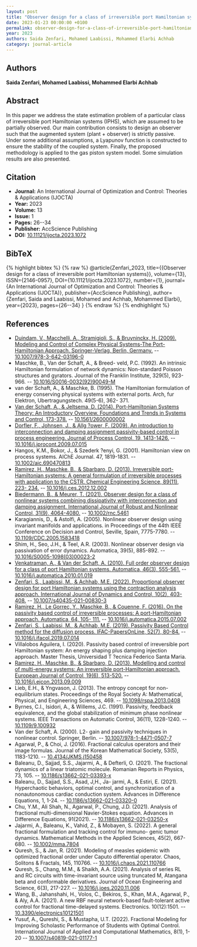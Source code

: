 ```yaml
---
layout: post
title: "Observer design for a class of irreversible port Hamiltonian systems"
date: 2023-01-23 00:00:00 +0100
permalink: observer-design-for-a-class-of-irreversible-port-hamiltonian-systems
year: 2023
authors: Saida Zenfari, Mohamed Laabissi, Mohammed Elarbi Achhab
category: journal-article
---
```

 
## Authors
**Saida Zenfari, Mohamed Laabissi, Mohammed Elarbi Achhab**
 
## Abstract
In this paper we address the state estimation problem of a particular class of irreversible port Hamiltonian systems (IPHS), which are assumed to be partially observed. Our main contribution consists to design an observer such that the augmented system (plant + observer) is strictly passive. Under some additional assumptions, a Lyapunov function is constructed to ensure the stability of the coupled system. Finally, the proposed methodology is applied to the gas piston system model. Some simulation results are also presented.
 
## Citation
- **Journal:** An International Journal of Optimization and Control: Theories &amp; Applications (IJOCTA)
- **Year:** 2023
- **Volume:** 13
- **Issue:** 1
- **Pages:** 26--34
- **Publisher:** AccScience Publishing
- **DOI:** [10.11121/ijocta.2023.1072](https://doi.org/10.11121/ijocta.2023.1072)
 
## BibTeX
{% highlight bibtex %}
{% raw %}
@article{Zenfari_2023,
  title={{Observer design for a class of irreversible port Hamiltonian systems}},
  volume={13},
  ISSN={2146-0957},
  DOI={10.11121/ijocta.2023.1072},
  number={1},
  journal={An International Journal of Optimization and Control: Theories &amp; Applications (IJOCTA)},
  publisher={AccScience Publishing},
  author={Zenfari, Saida and Laabissi, Mohamed and Achhab, Mohammed Elarbi},
  year={2023},
  pages={26--34}
}
{% endraw %}
{% endhighlight %}
 
## References
- [Duindam, V., Macchelli, A., Stramigioli, S., & Bruyninckx, H. (2009). Modeling and Control of Complex Physical Systems-The Port-Hamiltonian Approach. Springer-Verlag, Berlin, Germany.](modeling-and-control-of-complex-physical-systems) -- [10.1007/978-3-642-03196-0](https://doi.org/10.1007/978-3-642-03196-0)
- Maschke, B., Van der Schaft, A., & Breed- veld, P.C. (1992). An intrinsic Hamiltonian formulation of network dynamics: Non-standard Poisson structures and gyrators. Journal of the Franklin Institute, 329(5), 923- 966. -- [10.1016/S0016-0032(92)90049-M](https://doi.org/10.1016/S0016-0032(92)90049-M)
- van der Schaft, A., & Maschke, B. (1995). The Hamiltonian formulation of energy conserving physical systems with external ports. Arch, fur Elektron, Ubertragungstech. 49(5-6), 362- 371.
- [Van der Schaft, A., & Jeltsema, D. (2014). Port-Hamiltonian Systems Theory: An Introductory Overview. Foundations and Trends in Systems and Control, 173-378.](port-hamiltonian-systems-theory-an-introductory-overview-journal) -- [10.1561/2600000002](https://doi.org/10.1561/2600000002)
- [Dorfler, F., Johnsen, J., & Allg ?ower, F. (2009). An introduction to interconnection and damping assignment passivity-based control in process engineering. Journal of Process Control, 19, 1413-1426.](an-introduction-to-interconnection-and-damping-assignment-passivity-based-control-in-process-engineering) -- [10.1016/j.jprocont.2009.07.015](https://doi.org/10.1016/j.jprocont.2009.07.015)
- Hangos, K.M., Bokor, J., & Szederk ?enyi, G. (2001). Hamiltonian view on process systems. AIChE Journal. 47, 1819-1831. -- [10.1002/aic.690470813](https://doi.org/10.1002/aic.690470813)
- [Ramirez, H., Maschke, B., & Sbarbaro, D. (2013). Irreversible port-Hamiltonian systems: A general formulation of irreversible processes with application to the CSTR. Chemical Engineering Science, 89(11), 223- 234.](irreversible-port-hamiltonian-systems-a-general-formulation-of-irreversible-processes-with-application-to-the-cstr) -- [10.1016/j.ces.2012.12.002](https://doi.org/10.1016/j.ces.2012.12.002)
- [Biedermann, B., & Meurer, T. (2021). Observer design for a class of nonlinear systems combining dissipativity with interconnection and damping assignment. International Journal of Robust and Nonlinear Control, 31(9), 4064-4080.](observer-design-for-a-class-of-nonlinear-systems-combining-dissipativity-with-interconnection-and-damping-assignment) -- [10.1002/rnc.5461](https://doi.org/10.1002/rnc.5461)
- Karagiannis, D., & Astolfi, A. (2005). Nonlinear observer design using invariant manifolds and applications. in Proceedings of the 44th IEEE Conference on Decision and Control, Seville, Spain, 7775-7780. -- [10.1109/CDC.2005.1583418](https://doi.org/10.1109/CDC.2005.1583418)
- Shim, H., Seo, J.H., & Teel, A.R. (2003). Nonlinear observer design via passivation of error dynamics. Automatica, 39(5), 885-892. -- [10.1016/S0005-1098(03)00023-2](https://doi.org/10.1016/S0005-1098(03)00023-2)
- [Venkatraman, A., & Van der Schaft, A. (2010). Full order observer design for a class of port Hamiltonian systems. Automatica, 46(3), 555-561.](full-order-observer-design-for-a-class-of-port-hamiltonian-systems) -- [10.1016/j.automatica.2010.01.019](https://doi.org/10.1016/j.automatica.2010.01.019)
- [Zenfari, S., Laabissi, M., & Achhab, M.E. (2022). Proportional observer design for port Hamiltonian systems using the contraction analysis approach. International Journal of Dynamics and Control, 10(2), 403-408.](proportional-observer-design-for-port-hamiltonian-systems-using-the-contraction-analysis-approach) -- [10.1007/s40435-021-00830-3](https://doi.org/10.1007/s40435-021-00830-3)
- [Ramirez, H., Le Gorrec, Y., Maschke, B., & Couenne, F. (2016). On the passivity based control of irreversible processes: A port-Hamiltonian approach. Automatica, 64, 105- 111.](on-the-passivity-based-control-of-irreversible-processes-a-port-hamiltonian-approach) -- [10.1016/j.automatica.2015.07.002](https://doi.org/10.1016/j.automatica.2015.07.002)
- [Zenfari, S., Laabissi, M., & Achhab, M.E. (2019). Passivity Based Control method for the diffusion process. IFAC-PapersOnLine, 52(7), 80-84.](passivity-based-control-method-for-the-diffusion-process) -- [10.1016/j.ifacol.2019.07.014](https://doi.org/10.1016/j.ifacol.2019.07.014)
- Villalobos Aguilera, I. (2020). Passivity based control of irreversible port Hamiltonian system: An energy shaping plus damping injection approach. Master Thesis, Universidad T ?ecnica Federico Santa Maria.
- [Ramirez, H., Maschke, B., & Sbarbaro, D. (2013). Modelling and control of multi-energy systems: An irreversible port-Hamiltonian approach. European Journal of Control, 19(6), 513-520.](modelling-and-control-of-multi-energy-systems-an-irreversible-port-hamiltonian-approach) -- [10.1016/j.ejcon.2013.09.009](https://doi.org/10.1016/j.ejcon.2013.09.009)
- Lieb, E.H., & Yngvason, J. (2013). The entropy concept for non-equilibrium states. Proceedings of the Royal Society A: Mathematical, Physical, and Engineering Sciences, 469. -- [10.1098/rspa.2013.0408](https://doi.org/10.1098/rspa.2013.0408)
- Byrnes, C.I., Isidori, A., & Willems, J.C. (1991). Passivity, feedback equivalence, and the global stabilization of minimum phase nonlinear systems. IEEE Transactions on Automatic Control, 36(11), 1228-1240. -- [10.1109/9.100932](https://doi.org/10.1109/9.100932)
- Van der Schaft, A. (2000). L2- gain and passivity techniques in nonlinear control. Springer, Berlin. -- [10.1007/978-1-4471-0507-7](https://doi.org/10.1007/978-1-4471-0507-7)
- Agarwal, P., & Choi, J. (2016). Fractional calculus operators and their image formulas. Journal of the Korean Mathematical Society, 53(5), 1183-1210. -- [10.4134/JKMS.j150458](https://doi.org/10.4134/JKMS.j150458)
- Baleanu, D., Sajjad, S.S., Jajarmi, A., & Defterli, O. (2021). The fractional dynamics of a linear triatomic molecule. Romanian Reports in Physics, 73, 105. -- [10.1186/s13662-021-03393-x](https://doi.org/10.1186/s13662-021-03393-x)
- Baleanu, D., Sajjad, S.S., Asad, J,H., Ja- jarmi, A., & Estiri, E. (2021). Hyperchaotic behaviors, optimal control, and synchronization of a nonautonomous cardiac conduction system. Advances in Difference Equations, 1, 1-24. -- [10.1186/s13662-021-03320-0](https://doi.org/10.1186/s13662-021-03320-0)
- Chu, Y.M., Ali Shah, N., Agarwal, P., Chung, J.D. (2021). Analysis of fractional multi-dimensional Navier-Stokes equation. Advances in Difference Equations, 91(2021). -- [10.1186/s13662-021-03250-x](https://doi.org/10.1186/s13662-021-03250-x)
- Jajarmi, A., Baleanu, K., Vahid, Z., & Mobayen, S. (2022). A general fractional formulation and tracking control for immuno- genic tumor dynamics. Mathematical Methods in the Applied Sciences, 45(2), 667-680. -- [10.1002/mma.7804](https://doi.org/10.1002/mma.7804)
- Quresh, S., & Jan, R. (2021). Modeling of measles epidemic with optimized fractional order under Caputo differential operator. Chaos, Solitons & Fractals, 145, 110766. -- [10.1016/j.chaos.2021.110766](https://doi.org/10.1016/j.chaos.2021.110766)
- Quresh, S., Chang, M.M., & Shaikh, A.A. (2021). Analysis of series RL and RC circuits with time-invariant source using truncated M, Atangana beta and conformable derivatives. Journal of Ocean Engineering and Science, 6(3), 217-227. -- [10.1016/j.joes.2020.11.006](https://doi.org/10.1016/j.joes.2020.11.006)
- Wang, B., Jahanshahi, H., Volos, C., Bekiros, S., Khan, M.A., Agarwal, P., & Aly, A.A. (2021). A new RBF neural network-based fault-tolerant active control for fractional time-delayed systems. Electronics. 10(12):1501. -- [10.3390/electronics10121501](https://doi.org/10.3390/electronics10121501)
- Yusuf, A., Qureshi, S., & Mustapha, U.T. (2022). Fractional Modeling for Improving Scholastic Performance of Students with Optimal Control. International Journal of Applied and Computational Mathematics, 8(1), 1-20 -- [10.1007/s40819-021-01177-1](https://doi.org/10.1007/s40819-021-01177-1)

